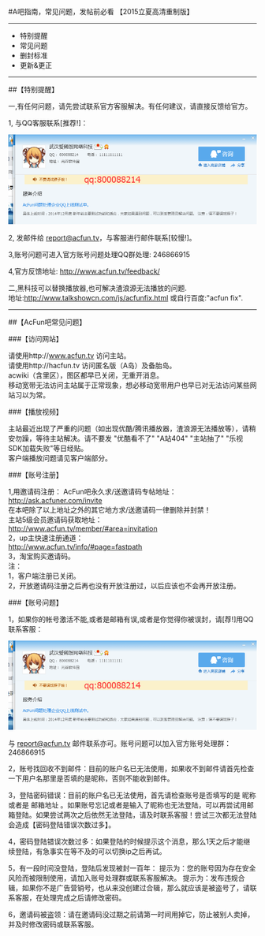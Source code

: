 #A吧指南，常见问题，发帖前必看	【2015立夏高清重制版】

----
- 特别提醒
- 常见问题
- 删封标准
- 更新&更正

---
##【特别提醒】

一,有任何问题，请先尝试联系官方客服解决。有任何建议，请直接反馈给官方。  
 
1, 与QQ客服联系[推荐!]： 

<img src="pics/kefu.png" width="560" />

2, 发邮件给 <a href="mailto:report@acfun.tv">report@acfun.tv</a>，与客服进行邮件联系[较慢!]。

3,账号问题可进入官方账号问题处理QQ群处理: 246866915  

4,官方反馈地址: http://www.acfun.tv/feedback/


二,黑科技可以替换播放器,也可解决渣浪源无法播放的问题.  
地址:http://www.talkshowcn.com/js/acfunfix.html  或自行百度:"acfun fix".

---  
##【AcFun吧常见问题】

###【访问网站】

请使用http://www.acfun.tv 访问主站。  
请使用http://hacfun.tv 访问匿名版（A岛）及备胎岛。  
acwiki（含里区），图区都早已关闭，无重开消息。  
移动宽带无法访问主站属于正常现象，想必移动宽带用户也早已对无法访问某些网站习以为常。

###【播放视频】

主站最近出现了严重的问题（如出现优酷/腾讯播放器，渣浪源无法播放等），请稍安勿躁，等待主站解决。请不要发 "优酷看不了" "A站404"  "主站抽了"  "乐视SDK加载失败"等日经贴。  
客户端播放问题请见客户端部分。

###【账号注册】

1,用邀请码注册：
AcFun吧永久求/送邀请码专帖地址：  
http://ask.acfuner.com/invite  
在本吧除了以上地址之外的其它地方求/送邀请码一律删除并封禁！  
主站5级会员邀请码获取地址：  
http://www.acfun.tv/member/#area=invitation  
2，up主快速注册通道：  
http://www.acfun.tv/info/#page=fastpath  
3，淘宝购买邀请码。  
注：  
1，客户端注册已关闭。  
2，开放邀请码注册之后再也没有开放注册过，以后应该也不会再开放注册。  

###【账号问题】

1，如果你的帐号激活不能,或者是邮箱有误,或者是你觉得你被误封，请[荐!]用QQ联系客服：  

<img src="pics/kefu.png" width="560" />  

与 <a href="mailto:report@acfun.tv">report@acfun.tv</a> 邮件联系亦可。账号问题可以加入官方账号处理群：246866915

2，账号找回收不到邮件：目前的账户名已无法使用，如果收不到邮件请首先检查一下用户名那里是否填的是昵称，否则不能收到邮件。

3，登陆密码错误：目前的账户名已无法使用，首先请检查账号是否填写的是 昵称 或者是 邮箱地址 。如果账号忘记或者是输入了昵称也无法登陆，可以再尝试用邮箱登陆。如果尝试两次之后依然无法登陆，请及时联系客服！尝试三次都无法登陆会造成【密码登陆错误次数过多】。

4，密码登陆错误次数过多：如果登陆的时候提示这个消息，那么1天之后才能继续登陆，有急事实在等不及的可以切换ip之后再试。

5，有一段时间没登陆，登陆后发现被封一百年：
提示为：您的账号因为存在安全风险而被限制使用，请加入账号处理群或联系客服解决。
提示为：发布违规合辑，如果你不是广告营销号，也从来没创建过合辑，那么就应该是被盗号了，请联系客服，在处理完成之后请修改密码。

6，邀请码被盗领：请在邀请码没过期之前请第一时间用掉它，防止被别人卖掉，并及时修改密码或联系客服。

